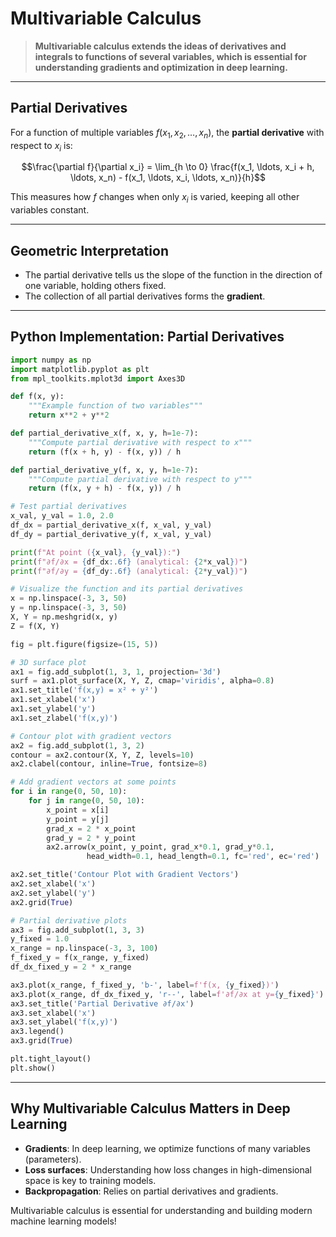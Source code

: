 # Multivariable Calculus

> **Multivariable calculus extends the ideas of derivatives and integrals to functions of several variables, which is essential for understanding gradients and optimization in deep learning.**

---

## Partial Derivatives

For a function of multiple variables $`f(x_1, x_2, \ldots, x_n)`$, the **partial derivative** with respect to $`x_i`$ is:

```math
\frac{\partial f}{\partial x_i} = \lim_{h \to 0} \frac{f(x_1, \ldots, x_i + h, \ldots, x_n) - f(x_1, \ldots, x_i, \ldots, x_n)}{h}
```

This measures how $`f`$ changes when only $`x_i`$ is varied, keeping all other variables constant.

---

## Geometric Interpretation

- The partial derivative tells us the slope of the function in the direction of one variable, holding others fixed.
- The collection of all partial derivatives forms the **gradient**.

---

## Python Implementation: Partial Derivatives

```python
import numpy as np
import matplotlib.pyplot as plt
from mpl_toolkits.mplot3d import Axes3D

def f(x, y):
    """Example function of two variables"""
    return x**2 + y**2

def partial_derivative_x(f, x, y, h=1e-7):
    """Compute partial derivative with respect to x"""
    return (f(x + h, y) - f(x, y)) / h

def partial_derivative_y(f, x, y, h=1e-7):
    """Compute partial derivative with respect to y"""
    return (f(x, y + h) - f(x, y)) / h

# Test partial derivatives
x_val, y_val = 1.0, 2.0
df_dx = partial_derivative_x(f, x_val, y_val)
df_dy = partial_derivative_y(f, x_val, y_val)

print(f"At point ({x_val}, {y_val}):")
print(f"∂f/∂x = {df_dx:.6f} (analytical: {2*x_val})")
print(f"∂f/∂y = {df_dy:.6f} (analytical: {2*y_val})")

# Visualize the function and its partial derivatives
x = np.linspace(-3, 3, 50)
y = np.linspace(-3, 3, 50)
X, Y = np.meshgrid(x, y)
Z = f(X, Y)

fig = plt.figure(figsize=(15, 5))

# 3D surface plot
ax1 = fig.add_subplot(1, 3, 1, projection='3d')
surf = ax1.plot_surface(X, Y, Z, cmap='viridis', alpha=0.8)
ax1.set_title('f(x,y) = x² + y²')
ax1.set_xlabel('x')
ax1.set_ylabel('y')
ax1.set_zlabel('f(x,y)')

# Contour plot with gradient vectors
ax2 = fig.add_subplot(1, 3, 2)
contour = ax2.contour(X, Y, Z, levels=10)
ax2.clabel(contour, inline=True, fontsize=8)

# Add gradient vectors at some points
for i in range(0, 50, 10):
    for j in range(0, 50, 10):
        x_point = x[i]
        y_point = y[j]
        grad_x = 2 * x_point
        grad_y = 2 * y_point
        ax2.arrow(x_point, y_point, grad_x*0.1, grad_y*0.1, 
                 head_width=0.1, head_length=0.1, fc='red', ec='red')

ax2.set_title('Contour Plot with Gradient Vectors')
ax2.set_xlabel('x')
ax2.set_ylabel('y')
ax2.grid(True)

# Partial derivative plots
ax3 = fig.add_subplot(1, 3, 3)
y_fixed = 1.0
x_range = np.linspace(-3, 3, 100)
f_fixed_y = f(x_range, y_fixed)
df_dx_fixed_y = 2 * x_range

ax3.plot(x_range, f_fixed_y, 'b-', label=f'f(x, {y_fixed})')
ax3.plot(x_range, df_dx_fixed_y, 'r--', label=f'∂f/∂x at y={y_fixed}')
ax3.set_title('Partial Derivative ∂f/∂x')
ax3.set_xlabel('x')
ax3.set_ylabel('f(x,y)')
ax3.legend()
ax3.grid(True)

plt.tight_layout()
plt.show()
```

---

## Why Multivariable Calculus Matters in Deep Learning

- **Gradients**: In deep learning, we optimize functions of many variables (parameters).
- **Loss surfaces**: Understanding how loss changes in high-dimensional space is key to training models.
- **Backpropagation**: Relies on partial derivatives and gradients.

Multivariable calculus is essential for understanding and building modern machine learning models! 